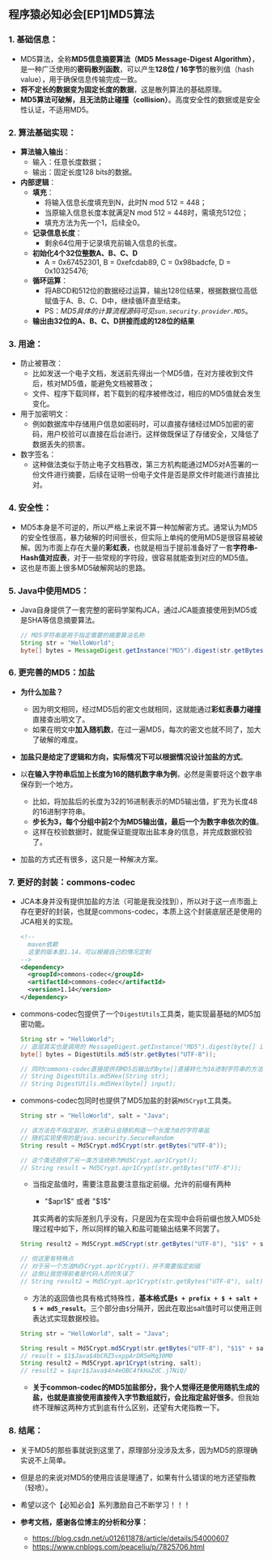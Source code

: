 ## 程序猿必知必会[EP1]MD5算法

### 1. 基础信息：

- MD5算法，全称**MD5信息摘要算法（MD5 Message-Digest Algorithm）**，是一种广泛使用的**密码散列函数**，可以产生**128位 / 16字节**的散列值（hash value），用于确保信息传输完成一致。
- **将不定长的数据变为固定长度的数据**，这是散列算法的基础原理。
- **MD5算法可破解，且无法防止碰撞（collision）**。高度安全性的数据或是安全性认证，不适用MD5。



### 2. 算法基础实现：

- **算法输入输出**：
  - 输入：任意长度数据；
  - 输出：固定长度128 bits的数据。
- **内部逻辑**：
  - **填充**：
    - 将输入信息长度填充到N，此时N mod 512 = 448；
    - 当原输入信息长度本就满足N mod 512 = 448时，需填充512位；
    - 填充方法为先一个1，后续全0。
  - **记录信息长度**：
    - 剩余64位用于记录填充前输入信息的长度。
  - **初始化4个32位整数A、B、C、D**
    - A = 0x67452301, B = 0xefcdab89, C = 0x98badcfe, D = 0x10325476;
  - **循环运算**：
    - 将ABCD和512位的数据经过运算，输出128位结果，根据数据位高低赋值于A、B、C、D中，继续循环直至结束。
    - PS：*MD5具体的计算流程源码可见`sun.security.provider.MD5`*。
  - **输出由32位的A、B、C、D拼接而成的128位的结果**



### 3. 用途：

- 防止被篡改：
  - 比如发送一个电子文档，发送前先得出一个MD5值，在对方接收到文件后，核对MD5值，能避免文档被篡改；
  - 文件、程序下载同样，若下载到的程序被修改过，相应的MD5值就会发生变化。
- 用于加密明文：
  - 例如数据库中存储用户信息如密码时，可以直接存储经过MD5加密的密码，用户校验可以直接在后台进行。这样做既保证了存储安全，又降低了数据丢失的损害。
- 数字签名：
  - 这种做法类似于防止电子文档篡改，第三方机构能通过MD5对A签署的一份文件进行摘要，后续在证明一份电子文件是否是原文件时能进行直接比对。



### 4. 安全性：

- MD5本身是不可逆的，所以严格上来说不算一种加解密方式。通常认为MD5的安全性很高，暴力破解的时间很长，但实际上单纯的使用MD5是很容易被破解。因为市面上存在大量的**彩虹表**，也就是相当于提前准备好了一套**字符串-Hash值对应表**，对于一些常规的字符段，很容易就能查到对应的MD5值。
- 这也是市面上很多MD5破解网站的思路。





### 5. Java中使用MD5：

- Java自身提供了一套完整的密码学架构JCA，通过JCA能直接使用到MD5或是SHA等信息摘要算法。

  ```java
  // MD5字符串是用于指定需要的摘要算法名称
  String str = "HelloWorld";
  byte[] bytes = MessageDigest.getInstance("MD5").digest(str.getBytes("UTF-8"));
  ```



### 6. 更完善的MD5：加盐

- **为什么加盐？**
  - 因为明文相同，经过MD5后的密文也就相同，这就能通过**彩虹表暴力碰撞**直接查出明文了。
  - 如果在明文中**加入随机数**，在过一遍MD5，每次的密文也就不同了，加大了破解的难度。
- **加盐只是给定了逻辑和方向，实际情况下可以根据情况设计加盐的方式**。

- 以**在输入字符串后加上长度为16的随机数字串为例**，必然是需要将这个数字串保存到一个地方。
  - 比如，将加盐后的长度为32的16进制表示的MD5输出值，扩充为长度48的16进制字符串。
  - **步长为3，每个分组中前2个为MD5输出值，最后一个为数字串依次的值**。
  - 这样在校验数据时，就能保证能提取出盐本身的信息，并完成数据校验了。
- 加盐的方式还有很多，这只是一种解决方案。



### 7. 更好的封装：commons-codec

- JCA本身并没有提供加盐的方法（可能是我没找到），所以对于这一点市面上存在更好的封装，也就是commons-codec，本质上这个封装底层还是使用的JCA相关的实现。

  ```xml
  <!-- 
  	maven依赖 
  	这里的版本是1.14，可以根据自己的情况定制
  -->
  <dependency>
  	<groupId>commons-codec</groupId>
  	<artifactId>commons-codec</artifactId>
  	<version>1.14</version>
  </dependency>
  ```

- commons-codec包提供了一个`DigestUtils`工具类，能实现最基础的MD5加密功能。

  ```java
  String str = "HelloWorld";
  // 底层其实也是调用的 MessageDigest.getInstance("MD5").digest(byte[] input)方法
  byte[] bytes = DigestUtils.md5(str.getBytes("UTF-8"));
  
  // 同时commons-codec直接提供将MD5后输出的byte[]直接转化为16进制字符串的方法
  // String DigestUtils.md5Hex(String str);
  // String DigestUtils.md5Hex(byte[] input);
  ```

- commons-codec包同时也提供了MD5加盐的封装`Md5Crypt`工具类。

  ```java
  String str = "HelloWorld", salt = "Java";
  
  // 该方法在不指定盐时，方法默认会随机构造一个长度为8的字符串盐
  // 随机实现使用的是java.security.SecureRandom
  String result = Md5Crypt.md5Crypt(str.getBytes("UTF-8"));
  
  // 这个类还提供了另一类方法统称为Md5Crypt.apr1Crypt();
  // String result = Md5Crypt.apr1Crypt(str.getBytes("UTF-8"));
  ```

  - 当指定盐值时，需要注意盐要注意指定前缀。允许的前缀有两种
    * "\$apr1\$" 或者 "\$1\$"

    其实两者的实际差别几乎没有，只是因为在实现中会将前缀也放入MD5处理过程中如下，所以同样的输入和盐可能输出结果不同罢了。

  ```java
  String result2 = Md5Crypt.md5Crypt(str.getBytes("UTF-8"), "$1$" + salt);
  
  // 但这里有特殊点
  // 对于另一个方法Md5Crypt.apr1Crypt()，并不需要指定前缀
  // 这倒让我觉得前者是代码人员的失误了
  // String result2 = Md5Crypt.apr1Crypt(str.getBytes("UTF-8"), salt);
  ```

  - 方法的返回值也具有格式特殊性，**基本格式是`$ + prefix + $ + salt + $ + md5_result`**。三个部分由`$`分隔开，因此在取出salt值时可以使用正则表达式实现数据校验。

  ```java
  String str = "HelloWorld", salt = "Java";
  
  String result = Md5Crypt.md5Crypt(str.getBytes("UTF-8"), "$1$" + salt);
  // result = $1$Java$4bCRZ5vxppArDR5eMq30M0
  String result2 = Md5Crypt.apr1Crypt(string, salt);
  // result2 = $apr1$Java$4n4eOBC4fkHaZdC.j7NiQ/
  ```

  - **关于common-codec的MD5加盐部分，我个人觉得还是使用随机生成的盐，也就是直接使用直接传入字节数组就行，会比指定盐好很多**。但我始终不理解这两种方式到底有什么区别，还望有大佬指教一下。

### 8. 结尾：

- 关于MD5的那些事就说到这里了，原理部分没涉及太多，因为MD5的原理确实说不上简单。
- 但是总的来说对MD5的使用应该是理通了，如果有什么错误的地方还望指教（轻喷）。
- 希望以这个【必知必会】系列激励自己不断学习！！！





- **参考文档，感谢各位博主的分析和分享：**
  - https://blog.csdn.net/u012611878/article/details/54000607
  - https://www.cnblogs.com/peaceliu/p/7825706.html


